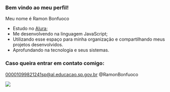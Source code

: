 ### Bem vindo ao meu perfil!

Meu nome é Ramon Bonfuoco

- Estudo no [Alura](https://www.alura.com.br);
- Me desenvolvendo na linguagem JavaScript;
- Utilizando esse espaço para minha organização e compartilhando meus projetos desenvolvidos.
- Aprofundando na tecnologia e seus sistemas.

### Caso queira entrar em contato comigo:
00001099821241sp@al.educacao.sp.gov.br
@RamonBonfuoco

![](https://media1.tenor.com/m/Qxj14bQYHjoAAAAC/dragon-ball-z-dbz.gif)
